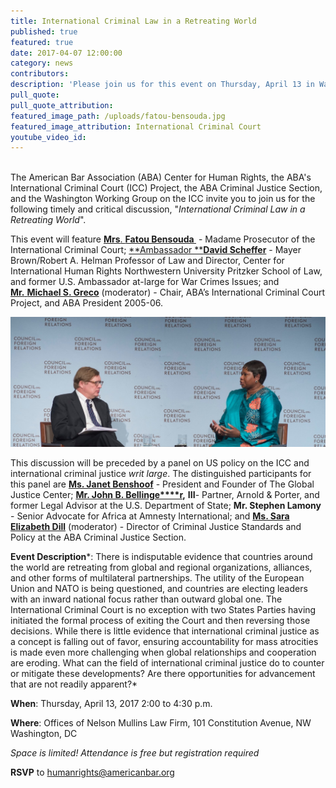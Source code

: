 ```yaml
---
title: International Criminal Law in a Retreating World
published: true
featured: true
date: 2017-04-07 12:00:00
category: news
contributors:
description: 'Please join us for this event on Thursday, April 13 in Washington, D.C. with Madame Prosecutor of the International Criminal Court, Fatou Bensouda, and other speakers.'
pull_quote:
pull_quote_attribution:
featured_image_path: /uploads/fatou-bensouda.jpg
featured_image_attribution: International Criminal Court
youtube_video_id:
---
```



<br>The American Bar Association (ABA) Center for Human Rights, the ABA's International Criminal Court (ICC) Project, the ABA Criminal Justice Section, and the Washington Working Group on the ICC invite you to join us for the following timely and critical discussion, "*International Criminal Law in a Retreating World*".

This event will feature [**Mrs**.&nbsp;**Fatou Bensouda&nbsp;**](https://www.icc-cpi.int/about/otp/who-s-who/Pages/Fatou-Bensouda.aspx)&nbsp;- Madame Prosecutor of the International Criminal Court; [**Ambassador&nbsp;****David Scheffer**](https://www.aba-icc.org/board-of-advisors/hon-david-scheffer/)&nbsp;- Mayer Brown/Robert A. Helman Professor of Law and Director, Center for International Human Rights Northwestern University Pritzker School of Law, and former U.S. Ambassador at-large for War Crimes Issues; and [**Mr.**&nbsp;**Michael S. Greco**](https://www.aba-icc.org/board-of-advisors/michael-s-greco/) (moderator) - Chair, ABA’s International Criminal Court Project, and ABA President 2005-06.&nbsp;

![](/uploads/versions/1434905691628_event-Prosecuting-Sexual-and-Gender-Based-Crimes_v2---x----1596-658x---.jpg)

This discussion will be preceded by a panel on US policy on the ICC and international criminal justice *writ large*. The distinguished participants for this panel are [**Ms. Janet Benshoof**](http://globaljusticecenter.net/about-us/team/our-staff) - President and Founder of The Global Justice Center; [**Mr. John B. Bellinge****r**](http://www.apks.com/en/people/b/bellinger-john-b)**,** **III**- Partner, Arnold & Porter, and former Legal Advisor at the U.S. Department of State; **Mr. Stephen Lamony** - Senior Advocate for Africa at Amnesty International; and [**Ms. Sara Elizabeth Dill**](https://www.linkedin.com/in/sedlaw/) (moderator) - Director of Criminal Justice Standards and Policy at the ABA Criminal Justice Section.&nbsp;

**Event Description***: There is indisputable evidence that countries around the world are retreating from global and regional organizations, alliances, and other forms of multilateral partnerships. The utility of the European Union and NATO is being questioned, and countries are electing leaders with an inward national focus rather than outward global one. The International Criminal Court is no exception with two States Parties having initiated the formal process of exiting the Court and then reversing those decisions. While there is little evidence that international criminal justice as a concept is falling out of favor, ensuring accountability for mass atrocities is made even more challenging when global relationships and cooperation are eroding. What can the field of international criminal justice do to counter or mitigate these developments? Are there opportunities for advancement that are not readily apparent?*

**When**: Thursday, April 13, 2017 2:00 to 4:30 p.m.

**Where**: Offices of Nelson Mullins Law Firm, 101 Constitution Avenue, NW Washington, DC

*Space is limited! Attendance is free but registration required*

**RSVP** to [humanrights@americanbar.org](javascript:void(location.href='mailto:'+String.fromCharCode(104,117,109,97,110,114,105,103,104,116,115,64,97,109,101,114,105,99,97,110,98,97,114,46,111,114,103)+'?subject=RSVP%20-%20International%20Criminal%20Law%20in%20a%20Retreating%20World'))